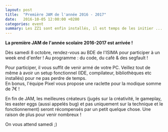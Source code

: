 ```yaml
---
layout: post
title:  "Première JAM de l'année 2016 - 2017"
date:   2016-10-05 12:00:00 +0200
categories: event
summary: Les ZZ1 sont enfin installés, il est temps de les initier ...
---
```


**La première JAM de l'année scolaire 2016-2017 est arrivée !**

 Dès samedi 8 octobre, rendez-vous au BDE de l'ISIMA pour participer à un week end d'enfer ! Au programme : du code, du café & des segfault !

 Pour participer, il vous suffit de venir armé de votre PC. Veillez tout de même à avoir un setup fonctionnel (IDE, compilateur, bibliothèques etc installés) pour ne pas perdre de temps.  
 En bonus, l'équipe Pixel vous propose une raclette pour la modique somme de 7€ !

En fin de JAM, les meilleures créateurs (jugés sur la créativité, le gameplay, les easter eggs (aussi appelés bug) et pas uniquement sur la technique et le fonctionnement) seront récompensés par un petit quelque chose. Une raison de plus pour venir nombreux !

On vous attend samedi ;)

